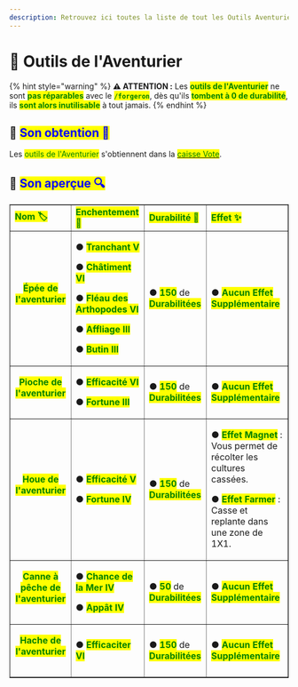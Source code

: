 ```yaml
---
description: Retrouvez ici toutes la liste de tout les Outils Aventurier présents sur le serveur.
---
```


# 🤠 Outils de l'Aventurier

{% hint style="warning" %}
**⚠️ ATTENTION :** Les <mark style="color:green;">**outils de l'Aventurier**</mark> ne sont <mark style="color:green;">**pas réparables**</mark> avec le <mark style="color:green;">**`/forgeron`**</mark>, dès qu'ils <mark style="color:green;">**tombent à 0 de durabilité**</mark>, ils <mark style="color:green;">**sont alors inutilisable**</mark> à tout jamais.
{% endhint %}

## 🔹 <mark style="color:blue;">Son obtention 🤔</mark>

Les <mark style="color:green;">outils de l'Aventurier</mark> s'obtiennent dans la [<mark style="color:green;">caisse Vote</mark>](https://wiki.evolucraft.fr/le-gameplay/les-caisses#caisse-vote).

## 🔹 <mark style="color:blue;">Son aperçue 🔍</mark>

<table border="1" cellspacing="0" cellpadding="6">
  <tr>
    <td><mark style="color:green;"><strong>Nom 🏷️</strong></mark></td>
    <td><mark style="color:green;"><strong>Enchentement 📖</strong></mark></td>
    <td><mark style="color:green;"><strong>Durabilité 📏</strong></mark></td>
    <td><mark style="color:green;"><strong>Effet ✨</strong></mark></td>    
  </tr>
  <tr>
   <td align="center">
     <p><mark style="color:green;"><strong>Épée de l'aventurier</strong></mark></p>
     <p><figure><img src="../../.gitbook/assets/Codex/Outils/Aventurier/Épée.png" alt=""></figure></p>
   </td>
   <td>
     <p>● <mark style="color:green;"><strong>Tranchant V</strong></mark></p>
     <p>● <mark style="color:green;"><strong>Châtiment VI</strong></mark></p>
     <p>● <mark style="color:green;"><strong>Fléau des Arthopodes VI</strong></mark></p>
     <p>● <mark style="color:green;"><strong>Affliage III</strong></mark></p>
     <p>● <mark style="color:green;"><strong>Butin III</strong></mark></p>
   </td>
   <td>
     <p>● <mark style="color:green;"><strong>150</strong></mark> de <mark style="color:green;"><strong>Durabilitées</strong></mark></p>
   </td>
   <td>  
     <p>● <mark style="color:green;"><strong>Aucun Effet Supplémentaire</strong></mark></p>
   </td>
  </tr>
  <tr>
   <td align="center">
     <p><mark style="color:green;"><strong>Pioche de l'aventurier</strong></mark></p>
     <p><figure><img src="../../.gitbook/assets/Codex/Outils/Aventurier/Pioche.png" alt=""></figure></p>
   </td>
   <td>
     <p>● <mark style="color:green;"><strong>Efficacité VI</strong></mark></p>
     <p>● <mark style="color:green;"><strong>Fortune III</strong></mark></p>
   </td>
   <td>
     <p>● <mark style="color:green;"><strong>150</strong></mark> de <mark style="color:green;"><strong>Durabilitées</strong></mark></p>
   </td>
   <td>  
     <p>● <mark style="color:green;"><strong>Aucun Effet Supplémentaire</strong></mark></p>
   </td>
  </tr>
  <tr>
   <td align="center">
     <p><mark style="color:green;"><strong>Houe de l'aventurier</strong></mark></p>
     <p><figure><img src="../../.gitbook/assets/Codex/Outils/Aventurier/Houe.png" alt=""></figure></p>
   </td>
   <td>
     <p>● <mark style="color:green;"><strong>Efficacité V</strong></mark></p>
     <p>● <mark style="color:green;"><strong>Fortune IV</strong></mark></p>
   </td>
   <td>
     <p>● <mark style="color:green;"><strong>150</strong></mark> de <mark style="color:green;"><strong>Durabilitées</strong></mark></p>
   </td>
   <td>  
     <p>● <mark style="color:green;"><strong>Effet Magnet</strong></mark> : Vous permet de récolter les cultures cassées.</p>
     <p>● <mark style="color:green;"><strong>Effet Farmer</strong></mark> : Casse et replante dans une zone de 1X1.</p>
   </td>
  </tr>
  <tr>
   <td align="center">
     <p><mark style="color:green;"><strong>Canne à pêche de l'aventurier</strong></mark></p>
     <p><figure><img src="../../.gitbook/assets/Codex/Outils/Aventurier/CanneAPeche.png" alt=""></figure></p>
   </td>
   <td>
     <p>● <mark style="color:green;"><strong>Chance de la Mer IV</strong></mark></p>
     <p>● <mark style="color:green;"><strong>Appât IV</strong></mark></p>
   </td>
   <td>
     <p>● <mark style="color:green;"><strong>50</strong></mark> de <mark style="color:green;"><strong>Durabilitées</strong></mark></p>
   </td>
   <td>  
     <p>● <mark style="color:green;"><strong>Aucun Effet Supplémentaire</strong></mark></p>
   </td>
  </tr>
  <tr>
   <td align="center">
     <p><mark style="color:green;"><strong>Hache de l'aventurier</strong></mark></p>
     <p><figure><img src="../../.gitbook/assets/Codex/Outils/Aventurier/Hache.png" alt=""></figure></p>
   </td>
   <td>
     <p>● <mark style="color:green;"><strong>Efficaciter VI</strong></mark></p>
   </td>
   <td>
     <p>● <mark style="color:green;"><strong>150</strong></mark> de <mark style="color:green;"><strong>Durabilitées</strong></mark></p>
   </td>
   <td>  
     <p>● <mark style="color:green;"><strong>Aucun Effet Supplémentaire</strong></mark></p>
   </td>
  </tr>
</table>
